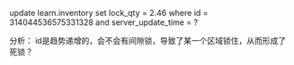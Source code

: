 
update learn.inventory 	set lock_qty = 2.46 where id = 314044536575331328
and server_update_time = ?

分析： id是趋势递增的，会不会有间隙锁，导致了某一个区域锁住，从而形成了死锁？